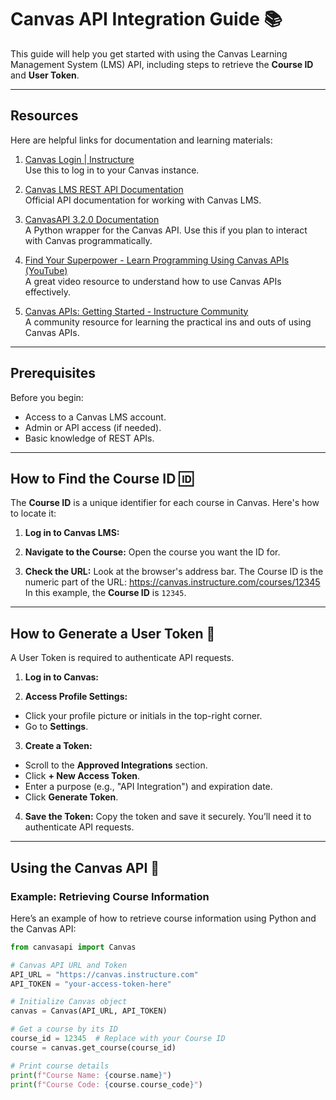 # Canvas API Integration Guide 📚

This guide will help you get started with using the Canvas Learning Management System (LMS) API, including steps to retrieve the **Course ID** and **User Token**.

---

## Resources

Here are helpful links for documentation and learning materials:

1. [Canvas Login | Instructure](https://canvas.instructure.com/)  
   Use this to log in to your Canvas instance.

2. [Canvas LMS REST API Documentation](https://canvas.instructure.com/doc/api/)  
   Official API documentation for working with Canvas LMS.

3. [CanvasAPI 3.2.0 Documentation](https://canvasapi.readthedocs.io/)  
   A Python wrapper for the Canvas API. Use this if you plan to interact with Canvas programmatically.

4. [Find Your Superpower - Learn Programming Using Canvas APIs (YouTube)](https://www.youtube.com/watch?v=6AEzuo7gElM)  
   A great video resource to understand how to use Canvas APIs effectively.

5. [Canvas APIs: Getting Started - Instructure Community](https://community.canvaslms.com/t5/Canvas-Developers-Group/Canvas-APIs-Getting-started-the-practical-ins-and-outs-gotchas/ba-p/263685)  
   A community resource for learning the practical ins and outs of using Canvas APIs.

---

## Prerequisites

Before you begin:
- Access to a Canvas LMS account.
- Admin or API access (if needed).
- Basic knowledge of REST APIs.

---

## How to Find the Course ID 🆔

The **Course ID** is a unique identifier for each course in Canvas. Here's how to locate it:

1. **Log in to Canvas LMS:**
   

2. **Navigate to the Course:**
   Open the course you want the ID for.

3. **Check the URL:**
   Look at the browser's address bar. The Course ID is the numeric part of the URL:
    https://canvas.instructure.com/courses/12345 In this example, the **Course ID** is `12345`.

---

## How to Generate a User Token 🔑

A User Token is required to authenticate API requests.

1. **Log in to Canvas:**


2. **Access Profile Settings:**
- Click your profile picture or initials in the top-right corner.
- Go to **Settings**.

3. **Create a Token:**
- Scroll to the **Approved Integrations** section.
- Click **+ New Access Token**.
- Enter a purpose (e.g., "API Integration") and expiration date.
- Click **Generate Token**.

4. **Save the Token:**
Copy the token and save it securely. You’ll need it to authenticate API requests.

---

## Using the Canvas API 🚀

### Example: Retrieving Course Information
Here’s an example of how to retrieve course information using Python and the Canvas API:

```python
from canvasapi import Canvas

# Canvas API URL and Token
API_URL = "https://canvas.instructure.com"
API_TOKEN = "your-access-token-here"

# Initialize Canvas object
canvas = Canvas(API_URL, API_TOKEN)

# Get a course by its ID
course_id = 12345  # Replace with your Course ID
course = canvas.get_course(course_id)

# Print course details
print(f"Course Name: {course.name}")
print(f"Course Code: {course.course_code}")